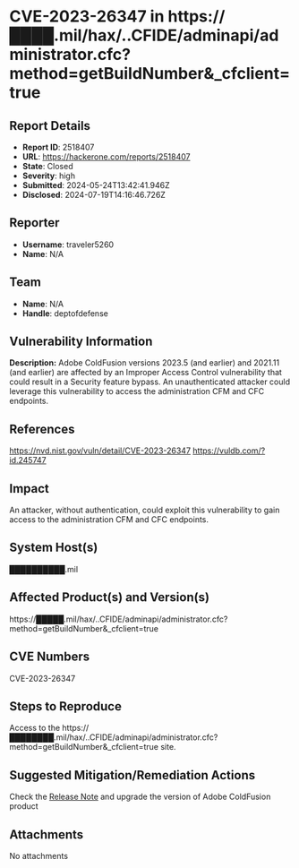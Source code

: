 # CVE-2023-26347 in https://████.mil/hax/..CFIDE/adminapi/administrator.cfc?method=getBuildNumber&_cfclient=true

## Report Details
- **Report ID**: 2518407
- **URL**: https://hackerone.com/reports/2518407
- **State**: Closed
- **Severity**: high
- **Submitted**: 2024-05-24T13:42:41.946Z
- **Disclosed**: 2024-07-19T14:16:46.726Z

## Reporter
- **Username**: traveler5260
- **Name**: N/A

## Team
- **Name**: N/A
- **Handle**: deptofdefense

## Vulnerability Information
**Description:**
Adobe ColdFusion versions 2023.5 (and earlier) and 2021.11 (and earlier) are affected by an Improper Access Control vulnerability that could result in a Security feature bypass. An unauthenticated attacker could leverage this vulnerability to access the administration CFM and CFC endpoints.

## References
https://nvd.nist.gov/vuln/detail/CVE-2023-26347
https://vuldb.com/?id.245747

## Impact

An attacker, without authentication, could exploit this vulnerability to gain access to the administration CFM and CFC endpoints.

## System Host(s)
██████████.mil

## Affected Product(s) and Version(s)
https://█████.mil/hax/..CFIDE/adminapi/administrator.cfc?method=getBuildNumber&_cfclient=true

## CVE Numbers
CVE-2023-26347

## Steps to Reproduce
Access to the https://████████.mil/hax/..CFIDE/adminapi/administrator.cfc?method=getBuildNumber&_cfclient=true site.

## Suggested Mitigation/Remediation Actions
Check the [Release Note](https://helpx.adobe.com/security/products/coldfusion/apsb23-52.html) and upgrade the version of Adobe ColdFusion product



## Attachments
No attachments
